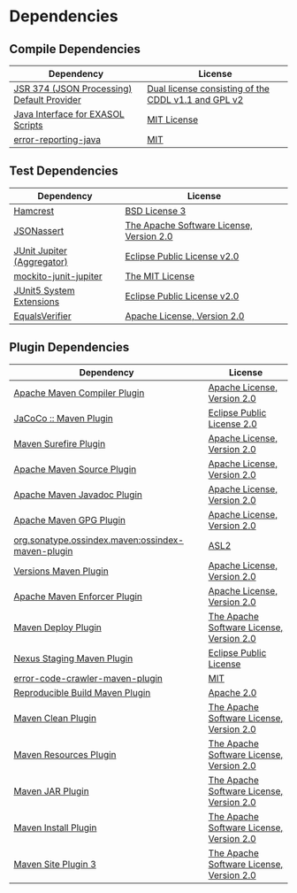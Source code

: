 <!-- @formatter:off -->
# Dependencies

## Compile Dependencies

| Dependency                                      | License                                                  |
| ----------------------------------------------- | -------------------------------------------------------- |
| [JSR 374 (JSON Processing) Default Provider][0] | [Dual license consisting of the CDDL v1.1 and GPL v2][1] |
| [Java Interface for EXASOL Scripts][2]          | [MIT License][3]                                         |
| [error-reporting-java][4]                       | [MIT][5]                                                 |

## Test Dependencies

| Dependency                       | License                                       |
| -------------------------------- | --------------------------------------------- |
| [Hamcrest][6]                    | [BSD License 3][7]                            |
| [JSONassert][8]                  | [The Apache Software License, Version 2.0][9] |
| [JUnit Jupiter (Aggregator)][10] | [Eclipse Public License v2.0][11]             |
| [mockito-junit-jupiter][12]      | [The MIT License][13]                         |
| [JUnit5 System Extensions][14]   | [Eclipse Public License v2.0][15]             |
| [EqualsVerifier][16]             | [Apache License, Version 2.0][9]              |

## Plugin Dependencies

| Dependency                                              | License                                       |
| ------------------------------------------------------- | --------------------------------------------- |
| [Apache Maven Compiler Plugin][18]                      | [Apache License, Version 2.0][19]             |
| [JaCoCo :: Maven Plugin][20]                            | [Eclipse Public License 2.0][21]              |
| [Maven Surefire Plugin][22]                             | [Apache License, Version 2.0][19]             |
| [Apache Maven Source Plugin][24]                        | [Apache License, Version 2.0][19]             |
| [Apache Maven Javadoc Plugin][26]                       | [Apache License, Version 2.0][19]             |
| [Apache Maven GPG Plugin][28]                           | [Apache License, Version 2.0][9]              |
| [org.sonatype.ossindex.maven:ossindex-maven-plugin][30] | [ASL2][9]                                     |
| [Versions Maven Plugin][32]                             | [Apache License, Version 2.0][19]             |
| [Apache Maven Enforcer Plugin][34]                      | [Apache License, Version 2.0][19]             |
| [Maven Deploy Plugin][36]                               | [The Apache Software License, Version 2.0][9] |
| [Nexus Staging Maven Plugin][38]                        | [Eclipse Public License][39]                  |
| [error-code-crawler-maven-plugin][40]                   | [MIT][5]                                      |
| [Reproducible Build Maven Plugin][42]                   | [Apache 2.0][9]                               |
| [Maven Clean Plugin][44]                                | [The Apache Software License, Version 2.0][9] |
| [Maven Resources Plugin][46]                            | [The Apache Software License, Version 2.0][9] |
| [Maven JAR Plugin][48]                                  | [The Apache Software License, Version 2.0][9] |
| [Maven Install Plugin][50]                              | [The Apache Software License, Version 2.0][9] |
| [Maven Site Plugin 3][52]                               | [The Apache Software License, Version 2.0][9] |

[20]: https://www.eclemma.org/jacoco/index.html
[4]: https://github.com/exasol/error-reporting-java
[15]: http://www.eclipse.org/legal/epl-v20.html
[0]: https://javaee.github.io/jsonp
[9]: http://www.apache.org/licenses/LICENSE-2.0.txt
[22]: https://maven.apache.org/surefire/maven-surefire-plugin/
[38]: http://www.sonatype.com/public-parent/nexus-maven-plugins/nexus-staging/nexus-staging-maven-plugin/
[44]: http://maven.apache.org/plugins/maven-clean-plugin/
[5]: https://opensource.org/licenses/MIT
[12]: https://github.com/mockito/mockito
[32]: http://www.mojohaus.org/versions-maven-plugin/
[7]: http://opensource.org/licenses/BSD-3-Clause
[18]: https://maven.apache.org/plugins/maven-compiler-plugin/
[1]: https://oss.oracle.com/licenses/CDDL+GPL-1.1
[28]: http://maven.apache.org/plugins/maven-gpg-plugin/
[21]: https://www.eclipse.org/legal/epl-2.0/
[39]: http://www.eclipse.org/legal/epl-v10.html
[13]: https://github.com/mockito/mockito/blob/main/LICENSE
[42]: http://zlika.github.io/reproducible-build-maven-plugin
[48]: http://maven.apache.org/plugins/maven-jar-plugin/
[19]: https://www.apache.org/licenses/LICENSE-2.0.txt
[34]: https://maven.apache.org/enforcer/maven-enforcer-plugin/
[2]: http://www.exasol.com
[11]: https://www.eclipse.org/legal/epl-v20.html
[50]: http://maven.apache.org/plugins/maven-install-plugin/
[10]: https://junit.org/junit5/
[30]: https://sonatype.github.io/ossindex-maven/maven-plugin/
[14]: https://github.com/itsallcode/junit5-system-extensions
[8]: https://github.com/skyscreamer/JSONassert
[16]: http://www.jqno.nl/equalsverifier
[24]: https://maven.apache.org/plugins/maven-source-plugin/
[3]: LICENSE-exasol-script-api.txt
[6]: http://hamcrest.org/JavaHamcrest/
[36]: http://maven.apache.org/plugins/maven-deploy-plugin/
[52]: http://maven.apache.org/plugins/maven-site-plugin/
[46]: http://maven.apache.org/plugins/maven-resources-plugin/
[26]: https://maven.apache.org/plugins/maven-javadoc-plugin/
[40]: https://github.com/exasol/error-code-crawler-maven-plugin
